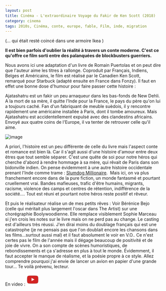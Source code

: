 ```yaml
---
layout: post
title: Cinéma - L'extraordinaire Voyage du Fakir de Ken Scott (2018)
category: cinema
tags: 2010s, Cinéma, conte, europe, fable, Film, inde, migration
---
```

(... qui était resté coincé dans une armoire Ikea )

**Il est bien parfois d'oublier la réalité à travers un conte moderne. C'est ce qu'offre ce film sorti entre des palanquées de blockbusters guerriers.**

Nous avons ici une adaptation d'un livre de Romain Puertolas et on peut dire que l'auteur aime les titres à rallonge. Coproduit par Français, Indiens, Belges et Américains, le film est réalisé par le Canadien Ken Scott, remarqué pour Starbuck (adapté ensuite en France dans Fonzy). Il faut en effet une bonne dose d'humour pour faire passer cette histoire :

Ajatashatru est un fakir un peu arnaqueur dans les bas-fonds de New Dehli. A la mort de sa mère, il quitte l'Inde pour la France, le pays du père qu'on lui a toujours caché. Fan d'un fabriquant de meuble suèdois, il y rencontre rapidement une américaine installée à Paris, dont il tombe amoureux. Mais Ajatashatru est accidentellement expulsé avec des clandestins africains. Envoyé aux quatre coins de l'Europe, il va tenter de retrouver celle qu'il aime.

![image](https://filedn.eu/llqi9IBxlYouGRXYG2xlROb/img/2018/the_extraordinary_journey_of_the_fakir.jpg)

A priori, l'histoire est un peu différente de celle du livre mais l'aspect conte et romance est bien là. Car il s'agit aussi d'une histoire d'amour entre deux êtres que tout semble séparer. C'est une quête de soi pour notre héros qui cherche d'abord à rendre hommage à sa mère, qui rêvait de Paris dans son bidonville indien. On pense évidemment à une autre histoire occidentale prenant l'Inde comme trame : <a href="https://fr.wikipedia.org/wiki/Slumdog_Millionaire">Slumdog Millionaire</a>.  Mais ici, on va plus franchement encore dans de la pure fiction, un monde fantasmé et pourtant cruellement vrai. Bandes mafieuses, trafic d'être humains, migrants, racisme, violence des camps et centres de rétention, indifférence de la société.... Tout est réuni et pourtant notre héros reste positif et rêveur.

Et puis le réalisateur réalise un de mes petits rêves : Voir Bérénice Bejo (celle qui méritait plus largement l'oscar dans The Artist) sur une chorégraphie Boolywoodienne. Elle remplace visiblement Sophie Marceau si j'en crois les notes sur le livre mais on ne perd pas au change. Le casting est d'ailleurs très réussi. J'en dirai moins du doublage français qui est une catastrophe (je ne pensais pas que l'on doublait encore les chansons dans les films...surtout aussi mal) et il faut absolument le voir en V.O.. Ce n'est certes pas le film de l'année mais il dégage beaucoup de positivité et de joie de vivre. On a son compte de scènes humoristiques, de rebondissements et ça s'adresse en plus à tout le monde. Évidemment, il faut accepter le manque de réalisme, et la poésie propre à ce style. Allez comprendre pourquoi j'ai envie de lancer un avion en papier d'une grande tour... Te voilà prévenu, lecteur.

En video : [![video](/images/youtube.png)](https://www.youtube.com/watch?v=z5CZkWxzGa8)
